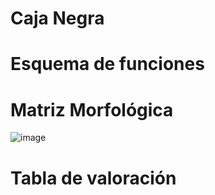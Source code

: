 # Caja Negra


# Esquema de funciones


# Matriz Morfológica

![image](https://github.com/BrunoXIII-Gav/FDD_1/blob/main/Archivos_de_FDD/Imagenes/Imagenes_entregable4/Matriz_Morfologica_hd.jpeghttps://github.com/BrunoXIII-Gav/FDD_1/blob/main/Archivos_de_FDD/Imagenes/Imagenes_entregable4/Matriz_Morfologica_hd.jpeg)

# Tabla de valoración